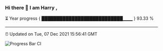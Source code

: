 ### Hi there 👋 I am Harry , 

⏳ Year progress { ███████████████████████████▁▁▁ } 93.33 %

---

⏰ Updated on Tue, 07 Dec 2021 15:56:41 GMT

![Progress Bar CI](https://github.com/duykhang68/duykhang68/workflows/Progress%20Bar%20CI/badge.svg)
